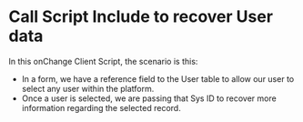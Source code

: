 # Call Script Include to recover User data

In this onChange Client Script, the scenario is this:
- In a form, we have a reference field to the User table to allow our user to select any user within the platform.
- Once a user is selected, we are passing that Sys ID to recover more information regarding the selected record.
